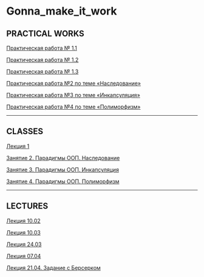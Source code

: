 # Gonna_make_it_work

PRACTICAL WORKS 
-------------------------------------------------------------------------------------

[Практическая работа № 1.1](https://colab.research.google.com/drive/1WRS6xiJhoGZ1zarfJZtF7UXkkuDtBJXE)

[Практическая работа № 1.2](https://colab.research.google.com/drive/1AkrgZ1LFp5GfL4CPiatFKO7cu9EI5Nre)

[Практическая работа № 1.3](https://colab.research.google.com/drive/1KWtSIq1xaZkRQop5VR0tTXvs4tEYz2u4#scrollTo=bLHUtVckWUpC)

[Практическая работа №2 по теме «Наследование»](https://colab.research.google.com/drive/1xPdDUblEX8wLd3tUv3lDrHM977-7HuMS#scrollTo=y3QzLFOP-Ez3)

[Практическая работа №3 по теме «Инкапсуляция»](https://colab.research.google.com/drive/1893MhpIxRrUUha6HK39RuDUsaONbdMIC#scrollTo=dUwWuMM-bBJa)

[Практическая работа №4 по теме «Полиморфизм»]()

--------------------------------------------------------------------------------------
CLASSES
--------------------------------------------------------------------------------------

[Лекция 1](https://colab.research.google.com/drive/1jrMUHw0EVJpr6FbPEDKW3kH3koBSGt8V)

[Занятие 2. Парадигмы ООП. Наследование](https://colab.research.google.com/drive/1QFQjgzWbJSLW6HujJPR9-y_hpNHap6Xc#scrollTo=rbnudMuZfGsC)

[Занятие 3. Парадигмы ООП. Инкапсуляция](https://colab.research.google.com/drive/1TZUuT3gTrZ7Xqz0NuRw-jPNSo_ZEa4mh#scrollTo=gyoJYsArQ15I)

[Занятие 4. Парадигмы ООП. Полиморфизм]()

--------------------------------------------------------------------------------------
LECTURES
--------------------------------------------------------------------------------------

[Лекция 10.02](https://colab.research.google.com/drive/1D83Vwcnyp-1ZzU7uMyzHQwJoqDnN6kLi)

[Лекция 10.03](https://colab.research.google.com/drive/1SWAxsSOBgxlCpTg66Mb2pcQHTE_AbJyI#scrollTo=TkTGKpbUas2i)

[Лекция 24.03](https://colab.research.google.com/drive/1SKYqdEzkb1d9i1N6mj6h9MwObJwrtNfw#scrollTo=dwYlaOkSgrdv)

[Лекция 07.04](https://colab.research.google.com/drive/1K_XUUPFGV316zxT4UvQMv7Cy5B7Ha0-4#scrollTo=1cA2D86IoyaH)

[Лекция 21.04. Задание с Берсерком](https://colab.research.google.com/drive/1qbqxRqv_Gmwq7Q4vVtnptyk_xa8LZ7eA#scrollTo=OefAiJgKtu-W)

